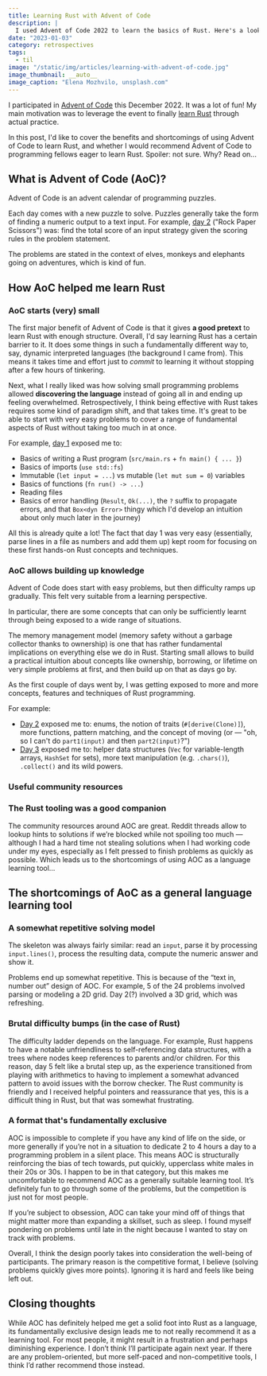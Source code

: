 ```yaml
---
title: Learning Rust with Advent of Code
description: |
  I used Advent of Code 2022 to learn the basics of Rust. Here's a look at the benefits and shortcomings of this approach.
date: "2023-01-03"
category: retrospectives
tags:
  - til
image: "/static/img/articles/learning-with-advent-of-code.jpg"
image_thumbnail: __auto__
image_caption: "Elena Mozhvilo, unsplash.com"
---
```


I participated in [Advent of Code](https://adventofcode.com/) this December 2022. It was a lot of fun! My main motivation was to leverage the event to finally [learn Rust](https://www.rust-lang.org/learn) through actual practice.

In this post, I'd like to cover the benefits and shortcomings of using Advent of Code to learn Rust, and whether I would recommend Advent of Code to programming fellows eager to learn Rust. Spoiler: not sure. Why? Read on...

## What is Advent of Code (AoC)?

Advent of Code is an advent calendar of programming puzzles.

Each day comes with a new puzzle to solve. Puzzles generally take the form of finding a numeric output to a text input. For example, [day 2](https://adventofcode.com/2022/day/2) ("Rock Paper Scissors") was: find the total score of an input strategy given the scoring rules in the problem statement.

The problems are stated in the context of elves, monkeys and elephants going on adventures, which is kind of fun.

## How AoC helped me learn Rust

### AoC starts (very) small

The first major benefit of Advent of Code is that it gives **a good pretext** to learn Rust with enough structure. Overall, I'd say learning Rust has a certain barrier to it. It does some things in such a fundamentally different way to, say, dynamic interpreted languages (the background I came from). This means it takes time and effort just to _commit_ to learning it without stopping after a few hours of tinkering.

Next, what I really liked was how solving small programming problems allowed **discovering the language** instead of going all in and ending up feeling overwhelmed. Retrospectively, I think being effective with Rust takes requires some kind of paradigm shift, and that takes time. It's great to be able to start with very easy problems to cover a range of fundamental aspects of Rust without taking too much in at once.

For example, [day 1](https://github.com/florimondmanca/adventofcode2022/commit/67c5186c6930075eb13fbe64bf8d567b65815f1c) exposed me to:

* Basics of writing a Rust program (`src/main.rs` + `fn main() { ... }`)
* Basics of imports (`use std::fs`)
* Immutable (`let input = ...`) vs mutable (`let mut sum = 0`) variables
* Basics of functions (`fn run() -> ...`)
* Reading files
* Basics of error handling (`Result`, `Ok(...)`, the `?` suffix to propagate errors, and that `Box<dyn Error>` thingy which I'd develop an intuition about only much later in the journey)

All this is already quite a lot! The fact that day 1 was very easy (essentially, parse lines in a file as numbers and add them up) kept room for focusing on these first hands-on Rust concepts and techniques.

### AoC allows building up knowledge

Advent of Code does start with easy problems, but then difficulty ramps up gradually. This felt very suitable from a learning perspective.

In particular, there are some concepts that can only be sufficiently learnt through being exposed to a wide range of situations.

The memory management model (memory safety without a garbage collector thanks to ownership) is one that has rather fundamental implications on everything else we do in Rust. Starting small allows to build a practical intuition about concepts like ownership, borrowing, or lifetime on very simple problems at first, and then build up on that as days go by.

As the first couple of days went by, I was getting exposed to more and more concepts, features and techniques of Rust programming.

For example:

* [Day 2](https://github.com/florimondmanca/adventofcode2022/commit/5ee8553ad0655afd22223231cfc8aa3f10dbe539) exposed me to: enums, the notion of traits (`#[derive(Clone)]`), more functions, pattern matching, and the concept of moving (or — "oh, so I can't do `part1(input)` and then `part2(input)`?")
* [Day 3](https://github.com/florimondmanca/adventofcode2022/commit/865ecb8d286bb33b4678aab72a28f2bd60906f05) exposed me to: helper data structures (`Vec` for variable-length arrays, `HashSet` for sets), more text manipulation (e.g. `.chars()`), `.collect()` and its wild powers.

### Useful community resources

### The Rust tooling was a good companion

The community resources around AOC are great. Reddit threads allow to lookup hints to solutions if we’re blocked while not spoiling too much — although I had a hard time not stealing solutions when I had working code under my eyes, especially as I felt pressed to finish problems as quickly as possible. Which leads  us to the shortcomings of using AOC as a language learning tool…

## The shortcomings of AoC as a general language learning tool

### A somewhat repetitive solving model

The skeleton was always fairly similar: read an `input`, parse it by processing `input.lines()`, process the resulting data, compute the numeric answer and show it.

Problems end up somewhat repetitive. This is because of the “text in, number out” design of AOC. For example, 5 of the 24 problems involved parsing or modeling a 2D grid. Day 2(?) involved a 3D grid, which was refreshing.

### Brutal difficulty bumps (in the case of Rust)

The difficulty ladder depends on the language. For example, Rust happens to have a notable unfriendliness to self-referencing data structures, with a trees where nodes keep references to parents and/or children. For this reason, day 5 felt like a brutal step up, as the experience transitioned from playing with arithmetics to having to implement a somewhat advanced pattern to avoid issues with the borrow checker. The Rust community is friendly and I received helpful pointers and reassurance that yes, this is a difficult thing in Rust, but that was somewhat frustrating.

### A format that's fundamentally exclusive

AOC is impossible to complete if you have any kind of life on the side, or more generally if you’re not in a situation to dedicate 2 to 4 hours a day to a programming problem in a silent place. This means AOC is structurally reinforcing the bias of tech towards, put quickly, upperclass white males in their 20s or 30s. I happen to be in that category, but this makes me uncomfortable to recommend AOC as a generally suitable learning tool. It’s definitely fun to go through some of the problems, but the competition is just not for most people.

If you’re subject to obsession, AOC can take your mind off of things that might matter more than expanding a skillset, such as sleep. I found myself pondering on problems until late in the night because I wanted to stay on track with problems.

Overall, I think the design poorly takes into consideration the well-being of participants. The primary reason is the competitive format, I believe (solving problems quickly gives more points). Ignoring it is hard and feels like being left out.

## Closing thoughts

While AOC has definitely helped me get a solid foot into Rust as a language, its fundamentally exclusive design leads me to not really recommend it as a learning tool. For most people, it might result in a frustration and perhaps diminishing experience. I don’t think I’ll participate again next year. If there are any problem-oriented, but more self-paced and non-competitive tools, I think I’d rather recommend those instead.

